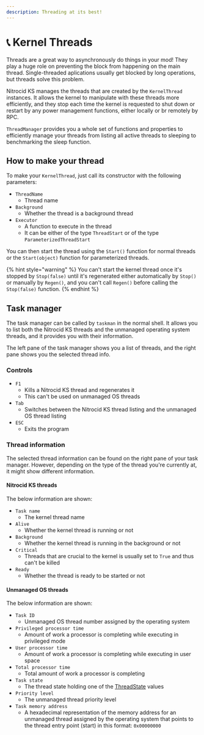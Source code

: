 ```yaml
---
description: Threading at its best!
---
```


# 📞 Kernel Threads

Threads are a great way to asynchronously do things in your mod! They play a huge role on preventing the block from happening on the main thread. Single-threaded aplications usually get blocked by long operations, but threads solve this problem.

Nitrocid KS manages the threads that are created by the `KernelThread` instances. It allows the kernel to manipulate with these threads more efficiently, and they stop each time the kernel is requested to shut down or restart by any power management functions, either locally or br remotely by RPC.

`ThreadManager` provides you a whole set of functions and properties to efficiently manage your threads from listing all active threads to sleeping to benchmarking the sleep function.

## How to make your thread

To make your `KernelThread`, just call its constructor with the following parameters:

* `ThreadName`
  * Thread name
* `Background`
  * Whether the thread is a background thread
* `Executor`
  * A function to execute in the thread
  * It can be either of the type `ThreadStart` or of the type `ParameterizedThreadStart`

You can then start the thread using the `Start()` function for normal threads or the `Start(object)` function for parameterized threads.

{% hint style="warning" %}
You can't start the kernel thread once it's stopped by `Stop(false)` until it's regenerated either automatically by `Stop()` or manually by `Regen()`, and you can't call `Regen()` before calling the `Stop(false)` function.
{% endhint %}

## Task manager

The task manager can be called by `taskman` in the normal shell. It allows you to list both the Nitrocid KS threads and the unmanaged operating system threads, and it provides you with their information.

The left pane of the task manager shows you a list of threads, and the right pane shows you the selected thread info.

### Controls

* `F1`
  * Kills a Nitrocid KS thread and regenerates it
  * This can't be used on unmanaged OS threads
* `Tab`
  * Switches between the Nitrocid KS thread listing and the unmanaged OS thread listing
* `ESC`
  * Exits the program

### Thread information

The selected thread information can be found on the right pane of your task manager. However, depending on the type of the thread you're currently at, it might show different information.

#### Nitrocid KS threads

The below information are shown:

* `Task name`
  * The kernel thread name
* `Alive`
  * Whether the kernel thread is running or not
* `Background`
  * Whether the kernel thread is running in the background or not
* `Critical`
  * Threads that are crucial to the kernel is usually set to `True` and thus can't be killed
* `Ready`
  * Whether the thread is ready to be started or not

#### Unmanaged OS threads

The below information are shown:

* `Task ID`
  * Unmanaged OS thread number assigned by the operating system
* `Privileged processor time`
  * Amount of work a processor is completing while executing in privileged mode
* `User processor time`
  * Amount of work a processor is completing while executing in user space
* `Total processor time`
  * Total amount of work a processor is completing
* `Task state`
  * The thread state holding one of the [ThreadState](https://learn.microsoft.com/en-us/dotnet/api/system.diagnostics.threadstate) values
* `Priority level`
  * The unmanaged thread priority level
* `Task memory address`
  * A hexadecimal representation of the memory address for an unmanaged thread assigned by the operating system that points to the thread entry point (start) in this format: `0x00000000`
